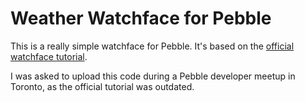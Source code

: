 # Weather Watchface for Pebble
This is a really simple watchface for Pebble. It's based on the [official watchface tutorial](https://developer.getpebble.com/tutorials/watchface-tutorial/).

I was asked to upload this code during a Pebble developer meetup in Toronto, as the official tutorial was outdated.
